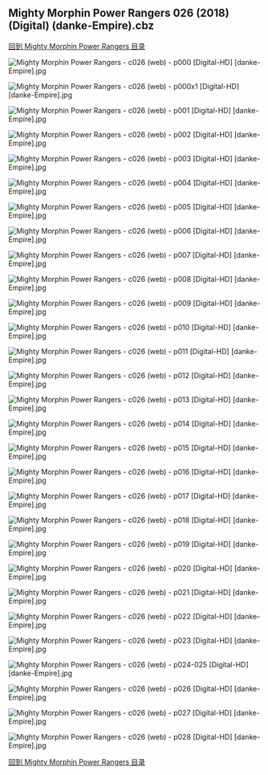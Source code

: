 ## Mighty Morphin Power Rangers 026 (2018) (Digital) (danke-Empire).cbz


[回到 Mighty Morphin Power Rangers 目录](https://github.com/alicewish/markdown/blob/master/series/Mighty-Morphin-Power-Rangers.md)


![Mighty Morphin Power Rangers - c026 (web) - p000 [Digital-HD] [danke-Empire].jpg](https://wx1.sinaimg.cn/large/6a9fdecaly1fqtj6xongyj21j82cwx6p.jpg)

![Mighty Morphin Power Rangers - c026 (web) - p000x1 [Digital-HD] [danke-Empire].jpg](https://wx1.sinaimg.cn/large/6a9fdecaly1fqtj8fab33j21j82cwb29.jpg)

![Mighty Morphin Power Rangers - c026 (web) - p001 [Digital-HD] [danke-Empire].jpg](https://wx1.sinaimg.cn/large/6a9fdecaly1fqtj98lpjhj21j82cw7wh.jpg)

![Mighty Morphin Power Rangers - c026 (web) - p002 [Digital-HD] [danke-Empire].jpg](https://wx1.sinaimg.cn/large/6a9fdecaly1fqtjb3fbs9j21j82cw7wh.jpg)

![Mighty Morphin Power Rangers - c026 (web) - p003 [Digital-HD] [danke-Empire].jpg](https://wx1.sinaimg.cn/large/6a9fdecaly1fqtjbpzm90j21j82cw1kx.jpg)

![Mighty Morphin Power Rangers - c026 (web) - p004 [Digital-HD] [danke-Empire].jpg](https://wx1.sinaimg.cn/large/6a9fdecaly1fqtjdgmndij21j82cwb29.jpg)

![Mighty Morphin Power Rangers - c026 (web) - p005 [Digital-HD] [danke-Empire].jpg](https://wx1.sinaimg.cn/large/6a9fdecaly1fqtjdplhfgj21j82cw7wh.jpg)

![Mighty Morphin Power Rangers - c026 (web) - p006 [Digital-HD] [danke-Empire].jpg](https://wx1.sinaimg.cn/large/6a9fdecaly1fqtjeyfo1pj21j82cw7wh.jpg)

![Mighty Morphin Power Rangers - c026 (web) - p007 [Digital-HD] [danke-Empire].jpg](https://wx1.sinaimg.cn/large/6a9fdecaly1fqtjfmnjvtj21j82cw1kx.jpg)

![Mighty Morphin Power Rangers - c026 (web) - p008 [Digital-HD] [danke-Empire].jpg](https://wx1.sinaimg.cn/large/6a9fdecaly1fqtjft5i3kj21j82cw7wh.jpg)

![Mighty Morphin Power Rangers - c026 (web) - p009 [Digital-HD] [danke-Empire].jpg](https://wx1.sinaimg.cn/large/6a9fdecaly1fqtjg1cs8lj21j82cw7wh.jpg)

![Mighty Morphin Power Rangers - c026 (web) - p010 [Digital-HD] [danke-Empire].jpg](https://wx1.sinaimg.cn/large/6a9fdecaly1fqtjgczalqj21j82cw4qp.jpg)

![Mighty Morphin Power Rangers - c026 (web) - p011 [Digital-HD] [danke-Empire].jpg](https://wx1.sinaimg.cn/large/6a9fdecaly1fqtjgn5qmaj21j82cwhdt.jpg)

![Mighty Morphin Power Rangers - c026 (web) - p012 [Digital-HD] [danke-Empire].jpg](https://wx1.sinaimg.cn/large/6a9fdecaly1fqtjgw31izj21j82cwhdt.jpg)

![Mighty Morphin Power Rangers - c026 (web) - p013 [Digital-HD] [danke-Empire].jpg](https://wx1.sinaimg.cn/large/6a9fdecaly1fqtjh39gbvj21j82cwe81.jpg)

![Mighty Morphin Power Rangers - c026 (web) - p014 [Digital-HD] [danke-Empire].jpg](https://wx1.sinaimg.cn/large/6a9fdecaly1fqtjhitblhj21j82cwb29.jpg)

![Mighty Morphin Power Rangers - c026 (web) - p015 [Digital-HD] [danke-Empire].jpg](https://wx1.sinaimg.cn/large/6a9fdecaly1fqtji1abjlj21j82cwb29.jpg)

![Mighty Morphin Power Rangers - c026 (web) - p016 [Digital-HD] [danke-Empire].jpg](https://wx1.sinaimg.cn/large/6a9fdecaly1fqtjiiazvwj21j82cw1kx.jpg)

![Mighty Morphin Power Rangers - c026 (web) - p017 [Digital-HD] [danke-Empire].jpg](https://wx1.sinaimg.cn/large/6a9fdecaly1fqtjj1iewcj21j82cw7wh.jpg)

![Mighty Morphin Power Rangers - c026 (web) - p018 [Digital-HD] [danke-Empire].jpg](https://wx1.sinaimg.cn/large/6a9fdecaly1fqtjj8u3gvj21j82cwe81.jpg)

![Mighty Morphin Power Rangers - c026 (web) - p019 [Digital-HD] [danke-Empire].jpg](https://wx1.sinaimg.cn/large/6a9fdecaly1fqtjjyny6sj21j82cw7wh.jpg)

![Mighty Morphin Power Rangers - c026 (web) - p020 [Digital-HD] [danke-Empire].jpg](https://wx1.sinaimg.cn/large/6a9fdecaly1fqtjk9gthij21j82cw4qp.jpg)

![Mighty Morphin Power Rangers - c026 (web) - p021 [Digital-HD] [danke-Empire].jpg](https://wx1.sinaimg.cn/large/6a9fdecaly1fqtjknc4ifj21j82cwhdt.jpg)

![Mighty Morphin Power Rangers - c026 (web) - p022 [Digital-HD] [danke-Empire].jpg](https://wx1.sinaimg.cn/large/6a9fdecaly1fqtjkwa7sbj21j82cwhdt.jpg)

![Mighty Morphin Power Rangers - c026 (web) - p023 [Digital-HD] [danke-Empire].jpg](https://wx1.sinaimg.cn/large/6a9fdecaly1fqtjl20o5hj21j82cwb29.jpg)

![Mighty Morphin Power Rangers - c026 (web) - p024-025 [Digital-HD] [danke-Empire].jpg](https://wx1.sinaimg.cn/large/6a9fdecaly1fqtjlna0pjj21kw17q4qt.jpg)

![Mighty Morphin Power Rangers - c026 (web) - p026 [Digital-HD] [danke-Empire].jpg](https://wx1.sinaimg.cn/large/6a9fdecaly1fqtjluob6aj21j82cwkjl.jpg)

![Mighty Morphin Power Rangers - c026 (web) - p027 [Digital-HD] [danke-Empire].jpg](https://wx1.sinaimg.cn/large/6a9fdecaly1fqtjm3uh42j21j82cw7wh.jpg)

![Mighty Morphin Power Rangers - c026 (web) - p028 [Digital-HD] [danke-Empire].jpg](https://wx1.sinaimg.cn/large/6a9fdecaly1fqtjmcauimj21j82cwx6p.jpg)

[回到 Mighty Morphin Power Rangers 目录](https://github.com/alicewish/markdown/blob/master/series/Mighty-Morphin-Power-Rangers.md)

